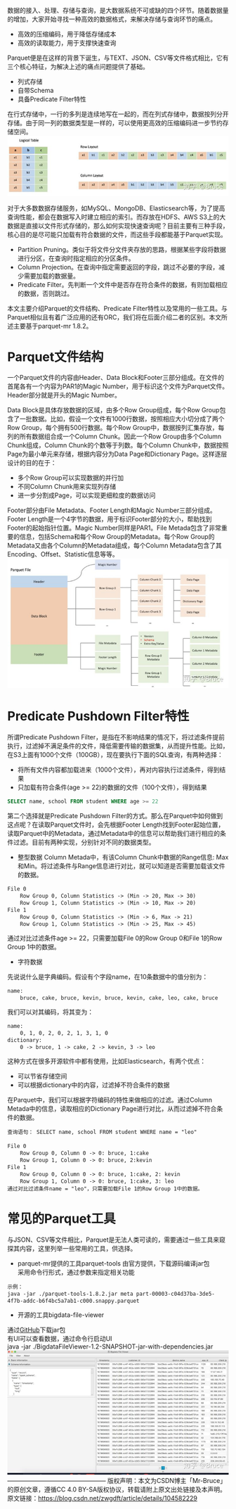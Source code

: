 数据的接入、处理、存储与查询，是大数据系统不可或缺的四个环节。随着数据量的增加，大家开始寻找一种高效的数据格式，来解决存储与查询环节的痛点。

- 高效的压缩编码，用于降低存储成本  
- 高效的读取能力，用于支撑快速查询    

Parquet便是在这样的背景下诞生，与TEXT、JSON、CSV等文件格式相比，它有三个核心特征，为解决上述的痛点问题提供了基础。

- 列式存储
- 自带Schema
- 具备Predicate Filter特性 

在行式存储中，一行的多列是连续地写在一起的，而在列式存储中，数据按列分开存储。由于同一列的数据类型是一样的，可以使用更高效的压缩编码进一步节约存储空间。
![](.parquet基本原理_images/列式存储.png)

对于大多数数据存储服务，如MySQL、MongoDB、Elasticsearch等，为了提高查询性能，都会在数据写入时建立相应的索引。而存放在HDFS、AWS S3上的大数据是直接以文件形式存储的，那么如何实现快速查询呢？目前主要有三种手段，核心目的是尽可能只加载有符合数据的文件，而这些手段都能基于Parquet实现。

- Partition Pruning。类似于将文件分文件夹存放的思路，根据某些字段将数据进行分区，在查询时指定相应的分区条件。
- Column Projection。在查询中指定需要返回的字段，跳过不必要的字段，减少需要加载的数据量。
- Predicate Filter。先判断一个文件中是否存在符合条件的数据，有则加载相应的数据，否则跳过。

本文主要介绍Parquet的文件结构、Predicate Filter特性以及常用的一些工具。与Parquet相似且有着广泛应用的还有ORC，我们将在后面介绍二者的区别。本文所述主要基于parquet-mr 1.8.2。

# Parquet文件结构
一个Parquet文件的内容由Header、Data Block和Footer三部分组成。在文件的首尾各有一个内容为PAR1的Magic Number，用于标识这个文件为Parquet文件。Header部分就是开头的Magic Number。

Data Block是具体存放数据的区域，由多个Row Group组成，每个Row Group包含了一批数据。比如，假设一个文件有1000行数据，按照相应大小切分成了两个Row Group，每个拥有500行数据。每个Row Group中，数据按列汇集存放，每列的所有数据组合成一个Column Chunk。因此一个Row Group由多个Column Chunk组成，Column Chunk的个数等于列数。每个Column Chunk中，数据按照Page为最小单元来存储，根据内容分为Data Page和Dictionary Page。这样逐层设计的目的在于：

- 多个Row Group可以实现数据的并行加
- 不同Column Chunk用来实现列存储
- 进一步分割成Page，可以实现更细粒度的数据访问

Footer部分由File Metadata、Footer Length和Magic Number三部分组成。Footer Length是一个4字节的数据，用于标识Footer部分的大小，帮助找到Footer的起始指针位置。Magic Number同样是PAR1。File Metada包含了非常重要的信息，包括Schema和每个Row Group的Metadata。每个Row Group的Metadata又由各个Column的Metadata组成，每个Column Metadata包含了其Encoding、Offset、Statistic信息等等。
![](.parquet基本原理_images/parquet文件结构.png)

# Predicate Pushdown Filter特性
所谓Predicate Pushdown Filter，是指在不影响结果的情况下，将过滤条件提前执行，过滤掉不满足条件的文件，降低需要传输的数据集，从而提升性能。比如，在S3上面有1000个文件（100GB），现在要执行下面的SQL查询，有两种选择：

- 将所有文件内容都加载进来（1000个文件），再对内容执行过滤条件，得到结果
- 只加载有符合条件(age >= 22)的数据的文件（100个文件），得到结果

```sql
SELECT name, school FROM student WHERE age >= 22
```
第二个选择就是Predicate Pushdown Filter的方式。那么在Parquet中如何做到这点呢？在读取Parquet文件时，会先根据Footer Length找到Footer起始位置，读取Parquet中的Metadata，通过Metadata中的信息可以帮助我们进行相应的条件过滤。目前有两种实现，分别针对不同的数据类型。

- 整型数据
Column Metada中，有该Column Chunk中数据的Range信息: Max和Min。将过滤条件与Range信息进行对比，就可以知道是否需要加载该文件的数据。

```
File 0
	Row Group 0, Column Statistics -> (Min -> 20, Max -> 30)
	Row Group 1, Column Statistics -> (Min -> 10, Max -> 20)
File 1
	Row Group 0, Column Statistics -> (Min -> 6, Max -> 21)
	Row Group 1, Column Statistics -> (Min -> 25, Max -> 45)
```
	
通过对比过滤条件age >= 22，只需要加载File 0的Row Group 0和File 1的Row Group 1中的数据。

- 字符数据

先说说什么是字典编码。假设有个字段name，在10条数据中的值分别为：
```
name:
	bruce, cake, bruce, kevin, bruce, kevin, cake, leo, cake, bruce
```
我们可以对其编码，将其变为：
```
name:
	0, 1, 0, 2, 0, 2, 1, 3, 1, 0
dictionary:
	0 -> bruce, 1 -> cake, 2 -> kevin, 3 -> leo
```
这种方式在很多开源软件中都有使用，比如Elasticsearch，有两个优点：

- 可以节省存储空间
- 可以根据dictionary中的内容，过滤掉不符合条件的数据

在Parquet中，我们可以根据字符编码的特性来做相应的过滤。通过Column Metada中的信息，读取相应的Dictionary Page进行对比，从而过滤掉不符合条件的数据。

```
查询语句： SELECT name, school FROM student WHERE name = "leo"

File 0
	Row Group 0, Column 0 -> 0: bruce, 1:cake
	Row Group 1, Column 0 -> 0: bruce, 2:kevin
File 1
	Row Group 0, Column 0 -> 0: bruce, 1:cake, 2: kevin
	Row Group 1, Column 0 -> 0: bruce, 1:cake, 3: leo
通过对比过滤条件name = "leo"，只需要加载File 1的Row Group 1中的数据。
```

# 常见的Parquet工具
与JSON、CSV等文件相比，Parquet是无法人类可读的，需要通过一些工具来窥探其内容，这里列举一些常用的工具，供选择。

- parquet-mr提供的工具parquet-tools
由官方提供，下载源码编译jar包  
采用命令行形式，通过参数来指定相关功能  
```
示例：
java -jar ./parquet-tools-1.8.2.jar meta part-00003-c04d37ba-3de5-4f7b-addc-b6f4bc5a7ab1-c000.snappy.parquet
```

- 开源的工具bigdata-file-viewer

通过[GitHub](https://github.com/Eugene-Mark/bigdata-file-viewer)下载jar包  
有UI可以查看数据，通过命令行启动UI  
java -jar ./BigdataFileViewer-1.2-SNAPSHOT-jar-with-dependencies.jar  
![](.parquet基本原理_images/bigdata_file_viewer.png)
————————————————
版权声明：本文为CSDN博主「Mr-Bruce」的原创文章，遵循CC 4.0 BY-SA版权协议，转载请附上原文出处链接及本声明。
原文链接：https://blog.csdn.net/zwgdft/article/details/104582229